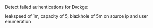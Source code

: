 Detect failed authentications for Dockge:

leakspeed of 1m, capacity of 5, blackhole of 5m on source ip and user enumeration
